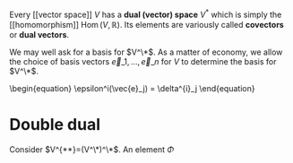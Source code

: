 Every [[vector space]] $V$ has a **dual (vector) space** $V^*$ which is simply the [[homomorphism]] $\operatorname{Hom}(V, \mathbb{R})$. Its elements are variously called **covectors** or **dual vectors**.

We may well ask for a basis for $V^\*$. As a matter of economy, we allow the choice of basis vectors $\vec{e}\_1, \ldots, \vec{e}\_n$ for $V$ to determine the basis for $V^\*$.

\begin{equation}
\epsilon^i(\vec{e}_j) = \delta^{i}_j
\end{equation}

# Double dual

Consider $V^{**}=(V^\*)^\*$. An element $\Phi$